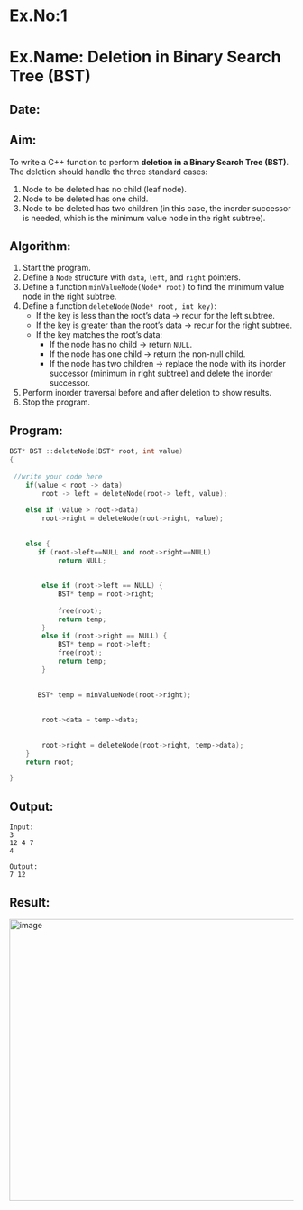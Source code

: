 # Ex.No:1  
# Ex.Name: Deletion in Binary Search Tree (BST)  

## Date:  

## Aim:  
To write a C++ function to perform **deletion in a Binary Search Tree (BST)**.  
The deletion should handle the three standard cases:  
1. Node to be deleted has no child (leaf node).  
2. Node to be deleted has one child.  
3. Node to be deleted has two children (in this case, the inorder successor is needed, which is the minimum value node in the right subtree).  

## Algorithm:  
1. Start the program.  
2. Define a `Node` structure with `data`, `left`, and `right` pointers.  
3. Define a function `minValueNode(Node* root)` to find the minimum value node in the right subtree.  
4. Define a function `deleteNode(Node* root, int key)`:  
   - If the key is less than the root’s data → recur for the left subtree.  
   - If the key is greater than the root’s data → recur for the right subtree.  
   - If the key matches the root’s data:  
     - If the node has no child → return `NULL`.  
     - If the node has one child → return the non-null child.  
     - If the node has two children → replace the node with its inorder successor (minimum in right subtree) and delete the inorder successor.  
5. Perform inorder traversal before and after deletion to show results.  
6. Stop the program.  

## Program:
```cpp
BST* BST ::deleteNode(BST* root, int value)
{
    
 //write your code here
    if(value < root -> data)
        root -> left = deleteNode(root-> left, value);
 
    else if (value > root->data)
        root->right = deleteNode(root->right, value);
 
   
    else {
       if (root->left==NULL and root->right==NULL)
            return NULL;
       
        
        else if (root->left == NULL) {
            BST* temp = root->right;
            
            free(root);
            return temp;
        }
        else if (root->right == NULL) {
            BST* temp = root->left;
            free(root);
            return temp;
        }
 
       
       BST* temp = minValueNode(root->right);
 
        
        root->data = temp->data;
 
    
        root->right = deleteNode(root->right, temp->data);
    }
    return root;

}

```
## Output:
```
Input:
3
12 4 7
4

Output:
7 12
```
## Result:
<img width="872" height="499" alt="image" src="https://github.com/user-attachments/assets/093a30fe-cd30-4541-8dbc-d96aaa422d6e" />


